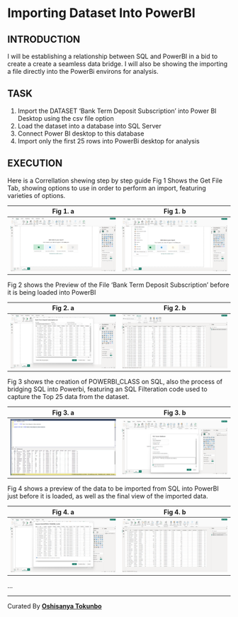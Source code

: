 # Importing Dataset Into PowerBI

## INTRODUCTION
I will be establishing a relationship between SQL and PowerBI in a bid to create a create a seamless data bridge.
I will also be showing the importing a file directly into the PowerBi environs for analysis.


## TASK 
1. Import the DATASET ‘Bank Term Deposit Subscription’ into  Power BI Desktop using the csv file option
2. Load the dataset into a database into SQL Server
3. Connect Power BI desktop to this database
4. Import only the first 25 rows into PowerBi desktop for analysis



## EXECUTION
Here is a Correllation shewing step by step guide
Fig 1 Shows the Get File Tab, showing options to use in order to perform an import, featuring varieties of options.

| Fig 1. a                         | Fig 1. b                         |
| -------------------------------- | -------------------------------- |
| ![](Blank_Power_Bi_Page.png)     |  ![](Get_Data_Tab_opened.png)    |


Fig 2 shows the Preview of the File ‘Bank Term Deposit Subscription’ before it is being loaded into PowerBI

| Fig 2. a                         | Fig 2. b                         |
| -------------------------------- | -------------------------------- |
| ![](CSV_file_Imported.png)     |  ![](CSV_File_Loaded_Into_PowerBI.png)    |

Fig 3 shows the creation of POWERBI_CLASS on SQL, also the process of bridging SQL into Powerbi, featuring an SQL Filteration code used to capture the Top 25 data from the dataset.

| Fig 3. a                         | Fig 3. b                         |
| -------------------------------- | -------------------------------- |
| ![](MY_SQL_DATAFOR_IMPORT_INCLUDING_TOP_25_FILTER.png)     |  ![](CONNECTING_SQL_TO_POWER_BI_WITH_CUSTOM_DATA_IMPORT.png)    |

Fig 4 shows a preview of the data to be imported from SQL into PowerBI just before it is loaded, as well as the final view of the imported data. 

| Fig 4. a                         | Fig 4. b                         |
| -------------------------------- | -------------------------------- |
| ![](SQL_POWERBI_IMPORT_PREVIEW.png)     |  ![](SQL_POWERBI_IMPORTED_DATA.png)    |



...

---

Curated By [**Oshisanya Tokunbo**](https://x.com/Stunner_Guy)





